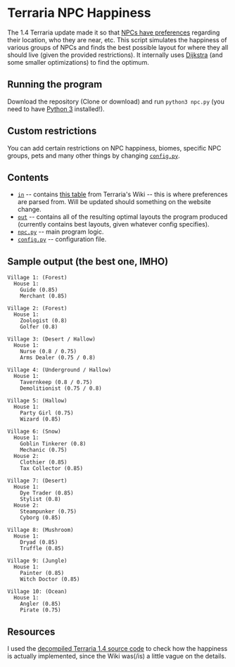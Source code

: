 # Terraria NPC Happiness
The 1.4 Terraria update made it so that [NPCs have preferences](https://terraria.gamepedia.com/Happiness#Happiness) regarding their location, who they are near, etc. This script simulates the happiness of various groups of NPCs and finds the best possible layout for where they all should live (given the provided restrictions). It internally uses [Dijkstra](https://en.wikipedia.org/wiki/Dijkstra%27s_algorithm) (and some smaller optimizations) to find the optimum.

## Running the program
Download the repository (Clone or download) and run `python3 npc.py` (you need to have [Python 3](https://www.python.org/) installed!).

## Custom restrictions
You can add certain restrictions on NPC happiness, biomes, specific NPC groups, pets and many other things by changing [`config.py`](config.py).

## Contents
- [`in`](in) -- contains [this table](https://terraria.gamepedia.com/index.php?title=NPCs&action=edit&section=11) from Terraria's Wiki -- this is where preferences are parsed from. Will be updated should something on the website change.
- [`out`](out) -- contains all of the resulting optimal layouts the program produced (currently contains best layouts, given whatever config specifies).
- [`npc.py`](npc.py) -- main program logic.
- [`config.py`](config.py) -- configuration file.

## Sample output (the best one, IMHO)
```
Village 1: (Forest)
  House 1:
    Guide (0.85)
    Merchant (0.85)

Village 2: (Forest)
  House 1:
    Zoologist (0.8)
    Golfer (0.8)

Village 3: (Desert / Hallow)
  House 1:
    Nurse (0.8 / 0.75)
    Arms Dealer (0.75 / 0.8)

Village 4: (Underground / Hallow)
  House 1:
    Tavernkeep (0.8 / 0.75)
    Demolitionist (0.75 / 0.8)

Village 5: (Hallow)
  House 1:
    Party Girl (0.75)
    Wizard (0.85)

Village 6: (Snow)
  House 1:
    Goblin Tinkerer (0.8)
    Mechanic (0.75)
  House 2:
    Clothier (0.85)
    Tax Collector (0.85)

Village 7: (Desert)
  House 1:
    Dye Trader (0.85)
    Stylist (0.8)
  House 2:
    Steampunker (0.75)
    Cyborg (0.85)

Village 8: (Mushroom)
  House 1:
    Dryad (0.85)
    Truffle (0.85)

Village 9: (Jungle)
  House 1:
    Painter (0.85)
    Witch Doctor (0.85)

Village 10: (Ocean)
  House 1:
    Angler (0.85)
    Pirate (0.75)
```

## Resources
I used the [decompiled Terraria 1.4 source code](https://github.com/Pryaxis/Sources) to check how the happiness is actually implemented, since the Wiki was(/is) a little vague on the details.
